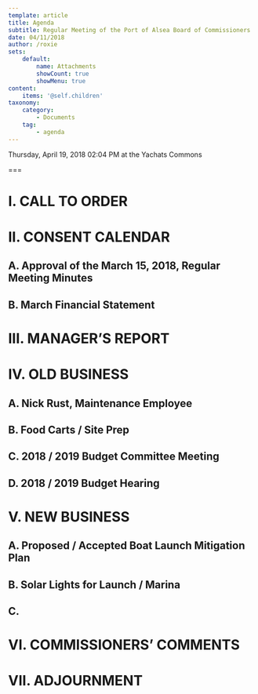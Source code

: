 ```yaml
---
template: article
title: Agenda
subtitle: Regular Meeting of the Port of Alsea Board of Commissioners
date: 04/11/2018
author: /roxie
sets:
    default:
        name: Attachments
        showCount: true
        showMenu: true
content:
    items: '@self.children'
taxonomy:
    category: 
        - Documents
    tag: 
        - agenda
---
```


Thursday, April 19, 2018 02:04 PM at the Yachats Commons

===

# I. CALL TO ORDER

# II. CONSENT CALENDAR

## A. Approval of the March 15, 2018, Regular Meeting Minutes

## B. March Financial Statement

# III. MANAGER’S REPORT

# IV. OLD BUSINESS

## A. Nick Rust, Maintenance Employee

## B. Food Carts / Site Prep

## C. 2018 / 2019 Budget Committee Meeting

## D. 2018 / 2019 Budget Hearing

# V. NEW BUSINESS 

## A. Proposed / Accepted Boat Launch Mitigation Plan

## B. Solar Lights for Launch / Marina

## C. 

# VI. COMMISSIONERS’ COMMENTS

# VII. ADJOURNMENT


